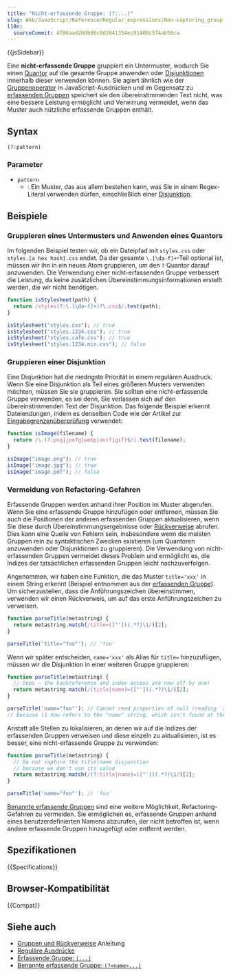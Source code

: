 ```yaml
---
title: "Nicht-erfassende Gruppe: (?:...)"
slug: Web/JavaScript/Reference/Regular_expressions/Non-capturing_group
l10n:
  sourceCommit: 4f86aad2b0b66c0d2041354ec81400c574ab56ca
---
```


{{jsSidebar}}

Eine **nicht-erfassende Gruppe** gruppiert ein Untermuster, wodurch Sie einen [Quantor](/de/docs/Web/JavaScript/Reference/Regular_expressions/Quantifier) auf die gesamte Gruppe anwenden oder [Disjunktionen](/de/docs/Web/JavaScript/Reference/Regular_expressions/Disjunction) innerhalb dieser verwenden können. Sie agiert ähnlich wie der [Gruppenoperator](/de/docs/Web/JavaScript/Reference/Operators/Grouping) in JavaScript-Ausdrücken und im Gegensatz zu [erfassenden Gruppen](/de/docs/Web/JavaScript/Reference/Regular_expressions/Capturing_group) speichert sie den übereinstimmenden Text nicht, was eine bessere Leistung ermöglicht und Verwirrung vermeidet, wenn das Muster auch nützliche erfassende Gruppen enthält.

## Syntax

```regex
(?:pattern)
```

### Parameter

- `pattern`
  - : Ein Muster, das aus allem bestehen kann, was Sie in einem Regex-Literal verwenden dürfen, einschließlich einer [Disjunktion](/de/docs/Web/JavaScript/Reference/Regular_expressions/Disjunction).

## Beispiele

### Gruppieren eines Untermusters und Anwenden eines Quantors

Im folgenden Beispiel testen wir, ob ein Dateipfad mit `styles.css` oder `styles.[a hex hash].css` endet. Da der gesamte `\.[\da-f]+`-Teil optional ist, müssen wir ihn in ein neues Atom gruppieren, um den `?` Quantor darauf anzuwenden. Die Verwendung einer nicht-erfassenden Gruppe verbessert die Leistung, da keine zusätzlichen Übereinstimmungsinformationen erstellt werden, die wir nicht benötigen.

```js
function isStylesheet(path) {
  return /styles(?:\.[\da-f]+)?\.css$/.test(path);
}

isStylesheet("styles.css"); // true
isStylesheet("styles.1234.css"); // true
isStylesheet("styles.cafe.css"); // true
isStylesheet("styles.1234.min.css"); // false
```

### Gruppieren einer Disjunktion

Eine Disjunktion hat die niedrigste Priorität in einem regulären Ausdruck. Wenn Sie eine Disjunktion als Teil eines größeren Musters verwenden möchten, müssen Sie sie gruppieren. Sie sollten eine nicht-erfassende Gruppe verwenden, es sei denn, Sie verlassen sich auf den übereinstimmenden Text der Disjunktion. Das folgende Beispiel erkennt Dateiendungen, indem es denselben Code wie der Artikel zur [Eingabegrenzenüberprüfung](/de/docs/Web/JavaScript/Reference/Regular_expressions/Input_boundary_assertion#matching_file_extensions) verwendet:

```js
function isImage(filename) {
  return /\.(?:png|jpe?g|webp|avif|gif)$/i.test(filename);
}

isImage("image.png"); // true
isImage("image.jpg"); // true
isImage("image.pdf"); // false
```

### Vermeidung von Refactoring-Gefahren

Erfassende Gruppen werden anhand ihrer Position im Muster abgerufen. Wenn Sie eine erfassende Gruppe hinzufügen oder entfernen, müssen Sie auch die Positionen der anderen erfassenden Gruppen aktualisieren, wenn Sie diese durch Übereinstimmungsergebnisse oder [Rückverweise](/de/docs/Web/JavaScript/Reference/Regular_expressions/Backreference) abrufen. Dies kann eine Quelle von Fehlern sein, insbesondere wenn die meisten Gruppen rein zu syntaktischen Zwecken existieren (um Quantoren anzuwenden oder Disjunktionen zu gruppieren). Die Verwendung von nicht-erfassenden Gruppen vermeidet dieses Problem und ermöglicht es, die Indizes der tatsächlichen erfassenden Gruppen leicht nachzuverfolgen.

Angenommen, wir haben eine Funktion, die das Muster `title='xxx'` in einem String erkennt (Beispiel entnommen aus der [erfassenden Gruppe](/de/docs/Web/JavaScript/Reference/Regular_expressions/Capturing_group#pairing_quotes)). Um sicherzustellen, dass die Anführungszeichen übereinstimmen, verwenden wir einen Rückverweis, um auf das erste Anführungszeichen zu verweisen.

```js
function parseTitle(metastring) {
  return metastring.match(/title=(["'])(.*?)\1/)[2];
}

parseTitle('title="foo"'); // 'foo'
```

Wenn wir später entscheiden, `name='xxx'` als Alias für `title=` hinzuzufügen, müssen wir die Disjunktion in einer weiteren Gruppe gruppieren:

```js example-bad
function parseTitle(metastring) {
  // Oops — the backreference and index access are now off by one!
  return metastring.match(/(title|name)=(["'])(.*?)\1/)[2];
}

parseTitle('name="foo"'); // Cannot read properties of null (reading '2')
// Because \1 now refers to the "name" string, which isn't found at the end.
```

Anstatt alle Stellen zu lokalisieren, an denen wir auf die Indizes der erfassenden Gruppen verweisen und diese einzeln zu aktualisieren, ist es besser, eine nicht-erfassende Gruppe zu verwenden:

```js example-good
function parseTitle(metastring) {
  // Do not capture the title|name disjunction
  // because we don't use its value
  return metastring.match(/(?:title|name)=(["'])(.*?)\1/)[2];
}

parseTitle('name="foo"'); // 'foo'
```

[Benannte erfassende Gruppen](/de/docs/Web/JavaScript/Reference/Regular_expressions/Named_capturing_group) sind eine weitere Möglichkeit, Refactoring-Gefahren zu vermeiden. Sie ermöglichen es, erfassende Gruppen anhand eines benutzerdefinierten Namens abzurufen, der nicht betroffen ist, wenn andere erfassende Gruppen hinzugefügt oder entfernt werden.

## Spezifikationen

{{Specifications}}

## Browser-Kompatibilität

{{Compat}}

## Siehe auch

- [Gruppen und Rückverweise](/de/docs/Web/JavaScript/Guide/Regular_expressions/Groups_and_backreferences) Anleitung
- [Reguläre Ausdrücke](/de/docs/Web/JavaScript/Reference/Regular_expressions)
- [Erfassende Gruppe: `(...)`](/de/docs/Web/JavaScript/Reference/Regular_expressions/Capturing_group)
- [Benannte erfassende Gruppe: `(?<name>...)`](/de/docs/Web/JavaScript/Reference/Regular_expressions/Named_capturing_group)
